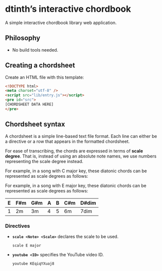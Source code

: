 # dtinth’s interactive chordbook

A simple interactive chordbook library web application.

## Philosophy

- No build tools needed.

## Creating a chordsheet

Create an HTML file with this template:

```html
<!DOCTYPE html>
<meta charset="utf-8" />
<script src="lib/entry.js"></script>
<pre id="src">
[CHORDSHEET DATA HERE]
</pre>
```

## Chordsheet syntax

A chordsheet is a simple line-based text file format.
Each line can either be a directive or a row that appears in the formatted chordsheet.

For ease of transcribing,
the chords are expressed in terms of **scale degree**.
That is, instead of using an absolute note names, we use numbers representing the scale degree instead.

For example, in a song with C major key, these diatonic chords can be represented as scale degrees as follows:

For example, in a song with E major key, these diatonic chords can be represented as scale degrees as follows:

| E | F#m | G#m | A | B | C#m | D#dim |
| --- | --- | --- | --- | --- | --- | --- |
| 1 | 2m | 3m | 4 | 5 | 6m | 7dim |

### Directives

- **`scale <Note> <Scale>`** declares the scale to be used.

  ```
  scale E major
  ```

- **`youtube <ID>`** specifies the YouTube video ID.

  ```
  youtube KEqiqYXuaj8
  ```